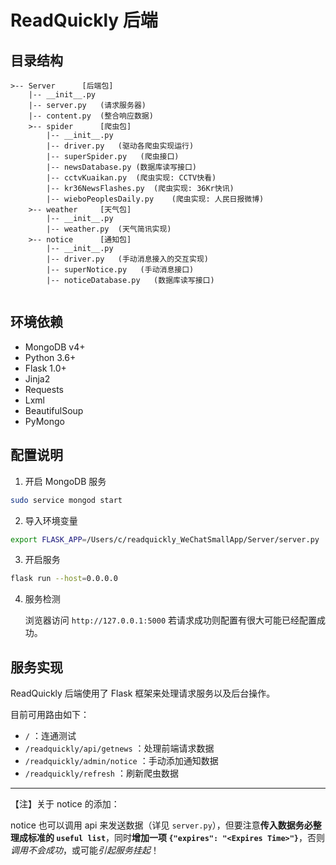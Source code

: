 # ReadQuickly 后端

## 目录结构

```
>-- Server		[后端包]
    |-- __init__.py
    |-- server.py   (请求服务器)
    |-- content.py  (整合响应数据)
    >-- spider		[爬虫包]
        |-- __init__.py
        |-- driver.py   (驱动各爬虫实现运行)
        |-- superSpider.py   (爬虫接口)
        |-- newsDatabase.py (数据库读写接口)
        |-- cctvKuaikan.py  (爬虫实现: CCTV快看)
        |-- kr36NewsFlashes.py  (爬虫实现: 36Kr快讯)
        |-- wieboPeoplesDaily.py    (爬虫实现: 人民日报微博)
    >-- weather		[天气包]
        |-- __init__.py
        |-- weather.py  (天气简讯实现)
    >-- notice		[通知包]
        |-- __init__.py
        |-- driver.py   (手动消息接入的交互实现)
        |-- superNotice.py   (手动消息接口)
        |-- noticeDatabase.py   (数据库读写接口)
         
```

## 环境依赖

* MongoDB v4+
* Python 3.6+
* Flask 1.0+
* Jinja2
* Requests
* Lxml
* BeautifulSoup
* PyMongo

##  配置说明

1. 开启 MongoDB 服务

```bash
sudo service mongod start
```

2. 导入环境变量

```bash
export FLASK_APP=/Users/c/readquickly_WeChatSmallApp/Server/server.py
```

3. 开启服务

```bash
flask run --host=0.0.0.0
```

4. 服务检测

   浏览器访问 `http://127.0.0.1:5000` 若请求成功则配置有很大可能已经配置成功。

## 服务实现

ReadQuickly 后端使用了 Flask 框架来处理请求服务以及后台操作。 

目前可用路由如下：

* `/` ：连通测试
* `/readquickly/api/getnews` ：处理前端请求数据
* `/readquickly/admin/notice` ：手动添加通知数据
* `/readquickly/refresh` ：刷新爬虫数据

---

【注】关于 notice 的添加：

notice 也可以调用 api 来发送数据（详见 `server.py`），但要注意**传入数据务必整理成标准的 `useful list`**，同时**增加一项    `{"expires": "<Expires Time>"}`**，否则*调用不会成功*，或可能*引起服务挂起*！
